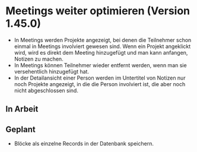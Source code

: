 # Meetings weiter optimieren (Version 1.45.0)

- In Meetings werden Projekte angezeigt, bei denen die Teilnehmer schon einmal in Meetings involviert gewesen sind. Wenn ein Projekt angeklickt wird, wird es direkt dem Meeting hinzugefügt und man kann anfangen, Notizen zu machen.
- In Meetings können Teilnehmer wieder entfernt werden, wenn man sie versehentlich hinzugefügt hat.
- In der Detailansicht einer Person werden im Untertitel von Notizen nur noch Projekte angezeigt, in die die Person involviert ist, die aber noch nicht abgeschlossen sind.

## In Arbeit

## Geplant

- Blöcke als einzelne Records in der Datenbank speichern.
